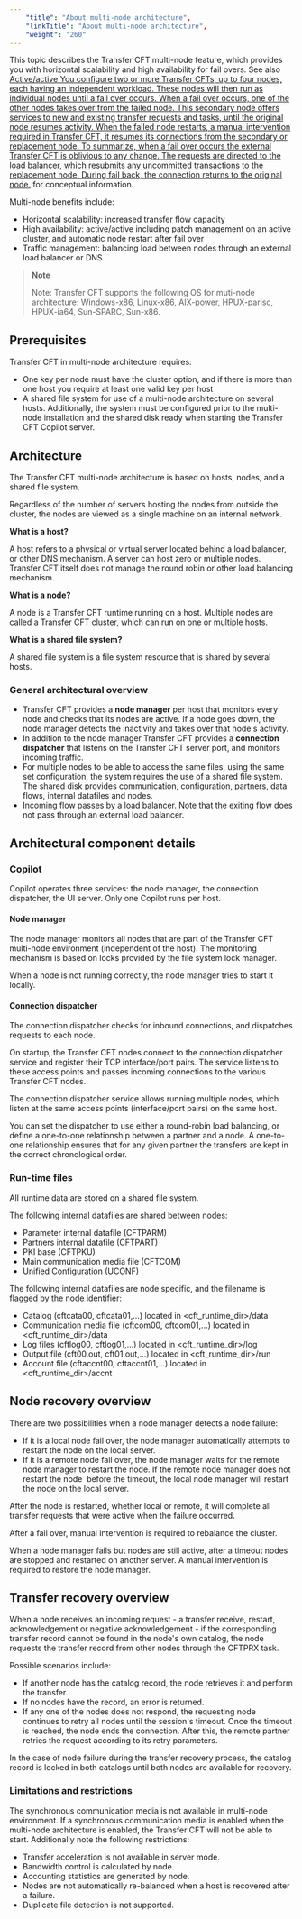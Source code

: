```yaml
---
    "title": "About multi-node architecture",
    "linkTitle": "About multi-node architecture",
    "weight": "260"
---
```

This topic describes the Transfer CFT multi-node feature, which provides you with horizontal scalability and high availability for fail overs. See also [Active/active You configure two or more Transfer CFTs, up to four nodes, each having an independent workload. These nodes will then run as individual nodes until a fail over occurs. When a fail over occurs, one of the other nodes takes over from the failed node. This secondary node offers services to new and existing transfer requests and tasks, until the original node resumes activity. When the failed node restarts, a manual intervention required in Transfer CFT, it resumes its connections from the secondary or replacement node. To summarize, when a fail over occurs the external Transfer CFT is oblivious to any change. The requests are directed to the load balancer, which resubmits any uncommitted transactions to the replacement node. During fail back, the connection returns to the original node.]() for conceptual information.

Multi-node benefits include:

- Horizontal scalability: increased transfer flow capacity
- High availability: active/active including patch management on an active cluster, and automatic node restart after fail over
- Traffic management: balancing load between nodes through an external load balancer or DNS

> **Note**
>
> Note: Transfer CFT supports the following OS for muti-node architecture: Windows-x86, Linux-x86, AIX-power, HPUX-parisc, HPUX-ia64, Sun-SPARC, Sun-x86.

Prerequisites
-------------

Transfer CFT in multi-node architecture requires:

- One key per node must have the cluster option, and if there is more than one host you require at least one valid key per host
- A shared file system for use of a multi-node architecture on several hosts. Additionally, the system must be configured prior to the multi-node installation and the shared disk ready when starting the Transfer CFT Copilot server.

Architecture
------------

The Transfer CFT multi-node architecture is based on hosts, nodes, and a shared file system.

Regardless of the number of servers hosting the nodes from outside the cluster, the nodes are viewed as a single machine on an internal network.

****What is a host?****

A host refers to a physical or virtual server located behind a load balancer, or other DNS mechanism. A server can host zero or multiple nodes. Transfer CFT itself does not manage the round robin or other load balancing mechanism.

****What is a node?****

A node is a Transfer CFT runtime running on a host. Multiple nodes are called a Transfer CFT cluster, which can run on one or multiple hosts.

****What is a shared file system?****

A shared file system is a file system resource that is shared by several hosts.

### General architectural overview

- Transfer CFT provides a ****node manager**** per host that monitors every node and checks that its nodes are active. If a node goes down, the node manager detects the inactivity and takes over that node's activity.
- In addition to the node manager Transfer CFT provides a ****connection dispatcher**** that listens on the Transfer CFT server port, and monitors incoming traffic.
- For multiple nodes to be able to access the same files, using the same set configuration, the system requires the use of a shared file system. The shared disk provides communication, configuration, partners, data flows, internal datafiles and nodes.
- Incoming flow passes by a load balancer. Note that the exiting flow does not pass through an external load balancer.

Architectural component details
-------------------------------

### Copilot

Copilot operates three services: the node manager, the connection dispatcher, the UI server. Only one Copilot runs per host.

#### Node manager

The node manager monitors all nodes that are part of the Transfer CFT multi-node environment (independent of the host). The monitoring mechanism is based on locks provided by the file system lock manager.

When a node is not running correctly, the node manager tries to start it locally.

#### Connection dispatcher

The connection dispatcher checks for inbound connections, and dispatches requests to each node.

On startup, the Transfer CFT nodes connect to the connection dispatcher service and register their TCP interface/port pairs. The service listens to these access points and passes incoming connections to the various Transfer CFT nodes.

The connection dispatcher service allows running multiple nodes, which listen at the same access points (interface/port pairs) on the same host.

You can set the dispatcher to use either a round-robin load balancing, or define a one-to-one relationship between a partner and a node. A one-to-one relationship ensures that for any given partner the transfers are kept in the correct chronological order.

### Run-time files

All runtime data are stored on a shared file system.

The following internal datafiles are shared between nodes:

- Parameter internal datafile (CFTPARM)
- Partners internal datafile (CFTPART)
- PKI base (CFTPKU)
- Main communication media file (CFTCOM)
- Unified Configuration (UCONF)

The following internal datafiles are node specific, and the filename is flagged by the node identifier:

- Catalog (cftcata00, cftcata01,...) located in &lt;cft_runtime_dir&gt;/data
- Communication media file (cftcom00, cftcom01,...) located in &lt;cft_runtime_dir&gt;/data
- Log files (cftlog00, cftlog01,...) located in &lt;cft_runtime_dir&gt;/log
- Output file (cft00.out, cft01.out,...) located in &lt;cft_runtime_dir&gt;/run
- Account file (cftaccnt00, cftaccnt01,...) located in &lt;cft_runtime_dir&gt;/accnt

Node recovery overview
----------------------

There are two possibilities when a node manager detects a node failure:

- If it is a local node fail over, the node manager automatically attempts to restart the node on the local server.
- If it is a remote node fail over, the node manager waits for the remote node manager to restart the node. If the remote node manager does not restart the node  before the timeout, the local node manager will restart the node on the local server.

After the node is restarted, whether local or remote, it will complete all transfer requests that were active when the failure occurred.

After a fail over, manual intervention is required to rebalance the cluster.

When a node manager fails but nodes are still active, after a timeout nodes are stopped and restarted on another server. A manual intervention is required to restore the node manager.

Transfer recovery overview
--------------------------

When a node receives an incoming request - a transfer receive, restart, acknowledgement or negative acknowledgement - if the corresponding transfer record cannot be found in the node's own catalog, the node requests the transfer record from other nodes through the CFTPRX task.

Possible scenarios include:

- If another node has the catalog record, the node retrieves it and perform the transfer.
- If no nodes have the record, an error is returned.
- If any one of the nodes does not respond, the requesting node continues to retry all nodes until the session's timeout. Once the timeout is reached, the node ends the connection. After this, the remote partner retries the request according to its retry parameters.

In the case of node failure during the transfer recovery process, the catalog record is locked in both catalogs until both nodes are available for recovery.

### Limitations and restrictions

The synchronous communication media is not available in multi-node environment. If a synchronous communication media is enabled when the multi-node architecture is enabled, the Transfer CFT will not be able to start. Additionally note the following restrictions:

- Transfer acceleration is not available in server mode.
- Bandwidth control is calculated by node.
- Accounting statistics are generated by node.
- Nodes are not automatically re-balanced when a host is recovered after a failure.
- Duplicate file detection is not supported.
